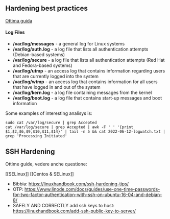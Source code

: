 ## Hardening best practices

[Ottima guida](https://www.msp360.com/resources/blog/linux-server-hardening-guide/)

#### Log Files

-   **/var/log/messages** - a general log for Linux systems
-   **/var/log/auth.log** - a log file that lists all authentication attempts (Debian-based systems)
-   **/var/log/secure** - a log file that lists all authentication attempts (Red Hat and Fedora-based systems)
-   **/var/log/utmp** - an access log that contains information regarding users that are currently logged into the system
-   **/var/log/wtmp** - an access log that contains information for all users that have logged in and out of the system
-   **/var/log/kern.log** - a log file containing messages from the kernel
-   **/var/log/boot.log** - a log file that contains start-up messages and boot information



Some examples of interesting analisys is:
```
sudo cat /var/log/secure | grep Accepted
cat /var/log/secure | grep Accepted | awk -F ' ' '{print $1,$2,$6,$9,$10,$11,$14}' | tail -n 5 && cat 2022-06-12-logwatch.txt | grep 'Processing Initiated'
```



## SSH Hardening

Ottime guide, vedere anche questione:

[[SELinux]]
[[Centos & SELinux]]
- Bibbia: https://linuxhandbook.com/ssh-hardening-tips/
- OTP: https://www.linode.com/docs/guides/use-one-time-passwords-for-two-factor-authentication-with-ssh-on-ubuntu-16-04-and-debian-8/
- SAFELY AND CORRECTLY add ssh keys to host: https://linuxhandbook.com/add-ssh-public-key-to-server/
